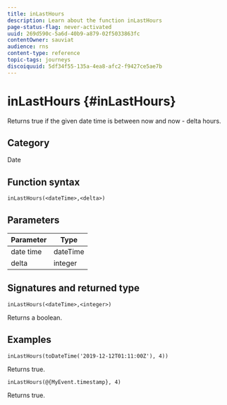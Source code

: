 ```yaml
---
title: inLastHours
description: Learn about the function inLastHours
page-status-flag: never-activated
uuid: 269d590c-5a6d-40b9-a879-02f5033863fc
contentOwner: sauviat
audience: rns
content-type: reference
topic-tags: journeys
discoiquuid: 5df34f55-135a-4ea8-afc2-f9427ce5ae7b
---
```


# inLastHours {#inLastHours}

Returns true if the given date time is between now and now - delta hours. 

## Category

Date

## Function syntax

`inLastHours(<dateTime>,<delta>)`

## Parameters

| Parameter | Type             |
|-----------|------------------|
| date time | dateTime    |
| delta   | integer     |

## Signatures and returned type

`inLastHours(<dateTime>,<integer>)`

Returns a boolean.

## Examples

`inLastHours(toDateTime('2019-12-12T01:11:00Z'), 4))`

Returns true.

`inLastHours(@{MyEvent.timestamp}, 4)`

Returns true.
